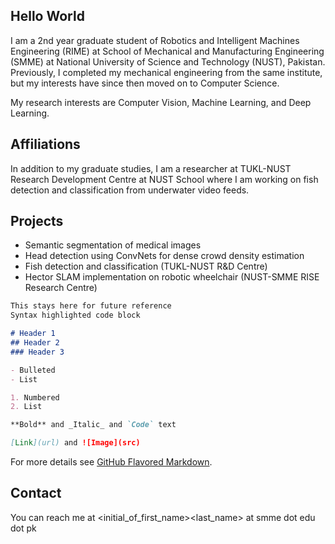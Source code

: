 ## Hello World

I am a 2nd year graduate student of Robotics and Intelligent Machines Engineering (RIME) at School of Mechanical and Manufacturing Engineering (SMME) at National University of Science and Technology (NUST), Pakistan. Previously, I completed my mechanical engineering from the same institute, but my interests have since then moved on to Computer Science.

My research interests are Computer Vision, Machine Learning, and Deep Learning.

## Affiliations

In addition to my graduate studies, I am a researcher at TUKL-NUST Research Development Centre at NUST School where I am working on fish detection and classification from underwater video feeds.

## Projects

- Semantic segmentation of medical images
- Head detection using ConvNets for dense crowd density estimation
- Fish detection and classification (TUKL-NUST R&D Centre)
- Hector SLAM implementation on robotic wheelchair (NUST-SMME RISE Research Centre)


```markdown
This stays here for future reference
Syntax highlighted code block

# Header 1
## Header 2
### Header 3

- Bulleted
- List

1. Numbered
2. List

**Bold** and _Italic_ and `Code` text

[Link](url) and ![Image](src)
```

For more details see [GitHub Flavored Markdown](https://guides.github.com/features/mastering-markdown/).

## Contact

You can reach me at <initial_of_first_name><last_name> at smme dot edu dot pk
